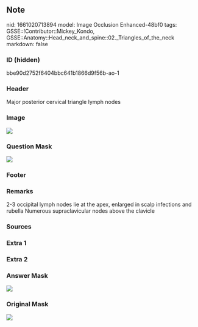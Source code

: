 ## Note
nid: 1661020713894
model: Image Occlusion Enhanced-48bf0
tags: GSSE::!Contributor::Mickey_Kondo, GSSE::Anatomy::Head_neck_and_spine::02._Triangles_of_the_neck
markdown: false

### ID (hidden)
bbe90d2752f6404bbc641b1866d9f56b-ao-1

### Header
Major posterior cervical triangle lymph nodes

### Image
<img src="tmphjyknxao.png">

### Question Mask
<img src="bbe90d2752f6404bbc641b1866d9f56b-ao-1-Q.svg">

### Footer


### Remarks
2-3 occipital lymph nodes lie at the apex, enlarged in scalp infections and rubella
Numerous supraclavicular nodes above the clavicle

### Sources


### Extra 1


### Extra 2


### Answer Mask
<img src="bbe90d2752f6404bbc641b1866d9f56b-ao-1-A.svg">

### Original Mask
<img src="bbe90d2752f6404bbc641b1866d9f56b-ao-O.svg">
